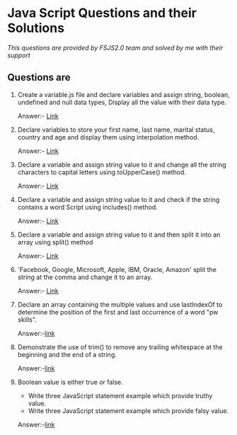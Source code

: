 # Java Script Questions and their Solutions

_This questions are provided by FSJS2.0 team and solved by me with their support_

## Questions are

1) Create a variable.js file and declare variables and assign string, boolean, undefined and null data types, Display all the value with their data type.

    Answer:-  [Link]('./variable.js')
2) Declare variables to store your first name, last name, marital status, country and age and display them using interpolation method.

    Answer:-  [Link]('./interploation.js')
3) Declare a variable and assign string value to it and change all the string characters to capital letters using toUpperCase() method.

    Answer:-  [Link]('./toUpperCase.js')
4) Declare a variable and assign string value to it and check if the string contains a word Script using includes() method.
   
    Answer:- [Link]('./includes.js')
5) Declare a variable and assign string value to it and then split it into an array using split() method
    
    Answer:- [Link]('./split1.js')
6) 'Facebook, Google, Microsoft, Apple, IBM, Oracle, Amazon' split the string at the comma and change it to an array.

    Answer:- [Link]('./split2.js')
7) Declare an array containing the multiple values and use lastIndexOf to determine the position of the first and last occurrence of a word "pw skills".


    Answer:-[link]('./lastIndexOf.js')
8) Demonstrate the use of trim() to remove any trailing whitespace at the beginning and the end of a string.

    Answer:-[link]('./trim.js')
9) Boolean value is either true or false.
    - Write three JavaScript statement example which provide truthy value.
    - Write three JavaScript statement example which provide falsy value.

    Answer:-[link]('./boolean.js')